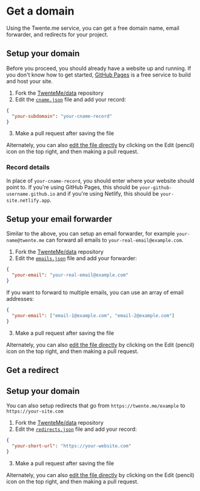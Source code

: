 # Get a domain

Using the Twente.me service, you can get a free domain name, email forwarder, and redirects for your project.

## Setup your domain

Before you proceed, you should already have a website up and running. If you don't know how to get started, [GitHub Pages](https://guides.github.com/features/pages/) is a free service to build and host your site.

1. Fork the [TwenteMe/data](https://github.com/TwenteMe/data) repository
2. Edit the [`cname.json`](https://github.com/TwenteMe/data/blob/master/cname.json) file and add your record:

```json
{
  "your-subdomain": "your-cname-record"
}
```

3. Make a pull request after saving the file

Alternately, you can also [edit the file directly](https://github.com/TwenteMe/data/blob/master/cname.json) by clicking on the Edit (pencil) icon on the top right, and then making a pull request.

### Record details

In place of `your-cname-record`, you should enter where your website should point to. If you're using GitHub Pages, this should be `your-github-username.github.io` and if you're using Netlify, this should be `your-site.netlify.app`.

## Setup your email forwarder

Similar to the above, you can setup an email forwarder, for example `your-name@twente.me` can forward all emails to `your-real-email@example.com`.

1. Fork the [TwenteMe/data](https://github.com/TwenteMe/data) repository
2. Edit the [`emails.json`](https://github.com/TwenteMe/data/blob/master/emails.json) file and add your forwarder:

```json
{
  "your-email": "your-real-email@example.com"
}
```

If you want to forward to multiple emails, you can use an array of email addresses:

```json
{
  "your-email": ["email-1@example.com", "email-2@example.com"]
}
```

3. Make a pull request after saving the file

Alternately, you can also [edit the file directly](https://github.com/TwenteMe/data/blob/master/emails.json) by clicking on the Edit (pencil) icon on the top right, and then making a pull request.

## Get a redirect

## Setup your domain

You can also setup redirects that go from `https://twente.me/example` to `https://your-site.com`

1. Fork the [TwenteMe/data](https://github.com/TwenteMe/data) repository
2. Edit the [`redirects.json`](https://github.com/TwenteMe/data/blob/master/redirects.json) file and add your record:

```json
{
  "your-short-url": "https://your-website.com"
}
```

3. Make a pull request after saving the file

Alternately, you can also [edit the file directly](https://github.com/TwenteMe/data/blob/master/redirects.json) by clicking on the Edit (pencil) icon on the top right, and then making a pull request.
